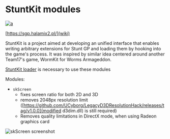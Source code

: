 StuntKit modules
===
[![a](https://discord.com/api/guilds/749260704447463495/widget.png?style=shield)](https://discord.gg/ykzAWnA)

[https://sgp.halamix2.pl/](wiki)

StuntKit is a project aimed at developing an unified interface that enables writing arbitrary extensions for Stunt GP and loading them by hooking into the game's process. It was inspired by similar idea centered around another Team17's game, WormKit for Worms Armageddon.

[StuntKit loader](https://github.com/halamix2/StuntKit) is necessary to use these modules

Modules:

* `skScreen`
    * fixes screen ratio for both 2D and 3D
    * removes 2048px resolution limit ([https://github.com/UCyborg/LegacyD3DResolutionHack/releases/tag/v1.0.0](modified d3dim.dll) is still required)
    * Removes quality limitations in DirectX mode, when using Radeon graphics card

![skScreen screenshot](https://i.imgur.com/xLSMScZ.png)
